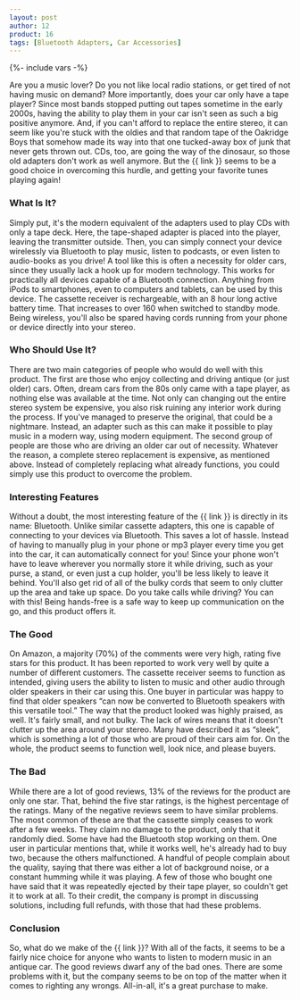```yaml
---
layout: post
author: 12
product: 16
tags: [Bluetooth Adapters, Car Accessories]
---
```


{%- include vars -%}

Are you a music lover? Do you not like local radio stations, or get tired of not having music on demand? More importantly, does your car only have a tape player? Since most bands stopped putting out tapes sometime in the early 2000s, having the ability to play them in your car isn't seen as such a big positive anymore. And, if you can't afford to replace the entire stereo, it can seem like you're stuck with the oldies and that random tape of the Oakridge Boys that somehow made its way into that one tucked-away box of junk that never gets thrown out. CDs, too, are going the way of the dinosaur, so those old adapters don't work as well anymore. But the {{ link }} seems to be a good choice in overcoming this hurdle, and getting your favorite tunes playing again!

### What Is It?

Simply put, it's the modern equivalent of the adapters used to play CDs with only a tape deck. Here, the tape-shaped adapter is placed into the player, leaving the transmitter outside. Then, you can simply connect your device wirelessly via Bluetooth to play music, listen to podcasts, or even listen to audio-books as you drive! A tool like this is often a necessity for older cars, since they usually lack a hook up for modern technology. This works for practically all devices capable of a Bluetooth connection. Anything from iPods to smartphones, even to computers and tablets, can be used by this device. The cassette receiver is rechargeable, with an 8 hour long active battery time. That increases to over 160 when switched to standby mode. Being wireless, you'll also be spared having cords running from your phone or device directly into your stereo.

### Who Should Use It?

There are two main categories of people who would do well with this product. The first are those who enjoy collecting and driving antique (or just older) cars. Often, dream cars from the 80s only came with a tape player, as nothing else was available at the time. Not only can changing out the entire stereo system be expensive, you also risk ruining any interior work during the process. If you've managed to preserve the original, that could be a nightmare. Instead, an adapter such as this can make it possible to play music in a modern way, using modern equipment. The second group of people are those who are driving an older car out of necessity. Whatever the reason, a complete stereo replacement is expensive, as mentioned above. Instead of completely replacing what already functions, you could simply use this product to overcome the problem.

### Interesting Features

Without a doubt, the most interesting feature of the {{ link }} is directly in its name:  Bluetooth. Unlike similar cassette adapters, this one is capable of connecting to your devices via Bluetooth. This saves a lot of hassle. Instead of having to manually plug in your phone or mp3 player every time you get into the car, it can automatically connect for you! Since your phone won't have to leave wherever you normally store it while driving, such as your purse, a stand, or even just a cup holder, you'll be less likely to leave it behind. You'll also get rid of all of the bulky cords that seem to only clutter up the area and take up space. Do you take calls while driving? You can with this! Being hands-free is a safe way to keep up communication on the go, and this product offers it.

### The Good

On Amazon, a majority (70%) of the comments were very high, rating five stars for this product. It has been reported to work very well by quite a number of different customers. The cassette receiver seems to function as intended, giving users the ability to listen to music and other audio through older speakers in their car using this. One buyer in particular was happy to find that older speakers “can now be converted to Bluetooth speakers with this versatile tool.” The way that the product looked was highly praised, as well. It's fairly small, and not bulky. The lack of wires means that it doesn't clutter up the area around your stereo. Many have described it as “sleek”, which is something a lot of those who are proud of their cars aim for. On the whole, the product seems to function well, look nice, and please buyers.

### The Bad

While there are a lot of good reviews, 13% of the reviews for the product are only one star. That, behind the five star ratings, is the highest percentage of the ratings. Many of the negative reviews seem to have similar problems. The most common of these are that the cassette simply ceases to work after a few weeks. They claim no damage to the product, only that it randomly died. Some have had the Bluetooth stop working on them. One user in particular mentions that, while it works well, he's already had to buy two, because the others malfunctioned. A handful of people complain about the quality, saying that there was either a lot of background noise, or a constant humming while it was playing. A few of those who bought one have said that it was repeatedly ejected by their tape player, so couldn't get it to work at all. To their credit, the company is prompt in discussing solutions, including full refunds, with those that had these problems.

### Conclusion

So, what do we make of the {{ link }}? With all of the facts, it seems to be a fairly nice choice for anyone who wants to listen to modern music in an antique car. The good reviews dwarf any of the bad ones. There are some problems with it, but the company seems to be on top of the matter when it comes to righting any wrongs. All-in-all, it's a great purchase to make.
